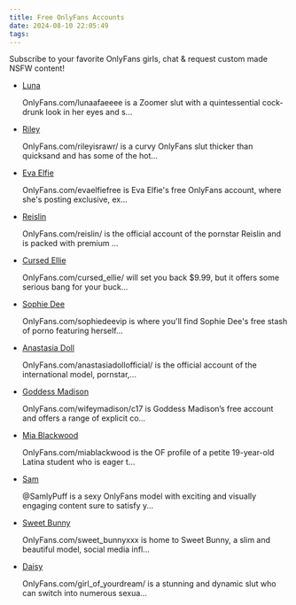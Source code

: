 ```yaml
---
title: Free OnlyFans Accounts
date: 2024-08-10 22:05:49
tags:
---
```


Subscribe to your favorite OnlyFans girls, chat & request custom made NSFW content!

<ul><li data-site-id="13426"><a class="link-analytics link-icon-base icon icon1925" href="https://pdude.link/luna" target="_blank" rel="nofollow noopener" data-category="Free OnlyFans Accounts" data-category-link="https://pdude.link/luna" data-visit-site-id="13426">Luna</a><a class="review" href="https://theporndude.com/13426/luna" target="_blank" rel="noopener" aria-label="Review button" data-visit-site-id="13426"></a><p class="desc">OnlyFans.com/lunaafaeeee is a Zoomer slut with a quintessential cock-drunk look in her eyes and s...</p><span class="flag flag-en"></span></li><li data-site-id="13093"><a class="link-analytics link-icon-base icon icon1925" href="https://pdude.link/riley" target="_blank" rel="nofollow noopener" data-category="Free OnlyFans Accounts" data-category-link="https://pdude.link/riley" data-visit-site-id="13093">Riley</a><a class="review" href="https://theporndude.com/13093/riley" target="_blank" rel="noopener" aria-label="Review button" data-visit-site-id="13093"></a><p class="desc">OnlyFans.com/rileyisrawr/ is a curvy OnlyFans slut thicker than quicksand and has some of the hot...</p><span class="flag flag-en"></span></li><li data-site-id="13774"><a class="link-analytics link-icon-base icon icon1925" href="https://pdude.link/evaelfiefree" target="_blank" rel="nofollow noopener" data-category="Free OnlyFans Accounts" data-category-link="https://pdude.link/evaelfiefree" data-visit-site-id="13774">Eva Elfie</a><a class="review" href="https://theporndude.com/13774/evaelfiefree" target="_blank" rel="noopener" aria-label="Review button" data-visit-site-id="13774"></a><p class="desc">OnlyFans.com/evaelfiefree is Eva Elfie's free OnlyFans account, where she's posting exclusive, ex...</p><span class="flag flag-ru"></span></li><li data-site-id="13380"><a class="link-analytics link-icon-base icon icon1925" href="https://pdude.link/reislin" target="_blank" rel="nofollow noopener" data-category="Free OnlyFans Accounts" data-category-link="https://pdude.link/reislin" data-visit-site-id="13380">Reislin</a><a class="review" href="https://theporndude.com/13380/reislin" target="_blank" rel="noopener" aria-label="Review button" data-visit-site-id="13380"></a><p class="desc">OnlyFans.com/reislin/ is the official account of the pornstar Reislin and is packed with premium ...</p><span class="flag flag-uk"></span></li><li data-site-id="14210"><a class="link-analytics link-icon-base icon icon1925" href="https://pdude.link/cursedellie" target="_blank" rel="nofollow noopener" data-category="Free OnlyFans Accounts" data-category-link="https://pdude.link/cursedellie" data-visit-site-id="14210">Cursed Ellie</a><a class="review" href="https://theporndude.com/14210/cursedellie" target="_blank" rel="noopener" aria-label="Review button" data-visit-site-id="14210"></a><p class="desc">OnlyFans.com/cursed_ellie/ will set you back $9.99, but it offers some serious bang for your buck...</p><span class="flag flag-he"></span></li><li data-site-id="15605"><a class="link-analytics link-icon-base icon icon1925" href="https://theporndude.com/15605/sophiedeeonlyfans" target="_blank" rel="noopener" data-visit-site-id="15605">Sophie Dee</a><a class="review_force" href="https://theporndude.com/15605/sophiedeeonlyfans" target="_blank" rel="noopener" aria-label="Review button" data-visit-site-id="15605"></a><p class="desc">OnlyFans.com/sophiedeevip is where you'll find Sophie Dee's free stash of porno featuring herself...</p><span class="flag flag-en-gb"></span></li><li data-site-id="11849"><a class="link-analytics link-icon-base icon icon1925" href="https://theporndude.com/11849/anastasiadoll" target="_blank" rel="noopener" data-visit-site-id="11849">Anastasia Doll</a><a class="review_force" href="https://theporndude.com/11849/anastasiadoll" target="_blank" rel="noopener" aria-label="Review button" data-visit-site-id="11849"></a><p class="desc">OnlyFans.com/anastasiadollofficial/ is the official account of the international model, pornstar,...</p><span class="flag flag-en-gb"></span></li><li data-site-id="15285"><a class="link-analytics link-icon-base icon icon1925" href="https://theporndude.com/15285/goddessmadison" target="_blank" rel="noopener" data-visit-site-id="15285">Goddess Madison</a><a class="review_force" href="https://theporndude.com/15285/goddessmadison" target="_blank" rel="noopener" aria-label="Review button" data-visit-site-id="15285"></a><p class="desc">OnlyFans.com/wifeymadison/c17 is Goddess Madison’s free account and offers a range of explicit co...</p><span class="flag flag-en"></span></li><li data-site-id="13233"><a class="link-analytics link-icon-base icon icon1925" href="https://theporndude.com/13233/miablackwood" target="_blank" rel="noopener" data-visit-site-id="13233">Mia Blackwood</a><a class="review_force" href="https://theporndude.com/13233/miablackwood" target="_blank" rel="noopener" aria-label="Review button" data-visit-site-id="13233"></a><p class="desc">OnlyFans.com/miablackwood is the OF profile of a petite 19-year-old Latina student who is eager t...</p><span class="flag flag-en"></span></li><li data-site-id="13231"><a class="link-analytics link-icon-base icon icon1925" href="https://theporndude.com/13231/sam" target="_blank" rel="noopener" data-visit-site-id="13231">Sam</a><a class="review_force" href="https://theporndude.com/13231/sam" target="_blank" rel="noopener" aria-label="Review button" data-visit-site-id="13231"></a><p class="desc">@SamlyPuff is a sexy OnlyFans model with exciting and visually engaging content sure to satisfy y...</p><span class="flag flag-en"></span></li><li data-site-id="13772"><a class="link-analytics link-icon-base icon icon1925" href="https://theporndude.com/13772/sweetbunnyfree" target="_blank" rel="noopener" data-visit-site-id="13772">Sweet Bunny</a><a class="review_force" href="https://theporndude.com/13772/sweetbunnyfree" target="_blank" rel="noopener" aria-label="Review button" data-visit-site-id="13772"></a><p class="desc">OnlyFans.com/sweet_bunnyxxx is home to Sweet Bunny, a slim and beautiful model, social media infl...</p><span class="flag flag-ro"></span></li><li data-site-id="16370"><a class="link-analytics link-icon-base icon icon1925" href="https://theporndude.com/16370/daisy" target="_blank" rel="noopener" data-visit-site-id="16370">Daisy</a><a class="review_force" href="https://theporndude.com/16370/daisy" target="_blank" rel="noopener" aria-label="Review button" data-visit-site-id="16370"></a><p class="desc">OnlyFans.com/girl_of_yourdream/ is a stunning and dynamic slut who can switch into numerous sexua...</p><span class="flag flag-ru"></span></li></ul>